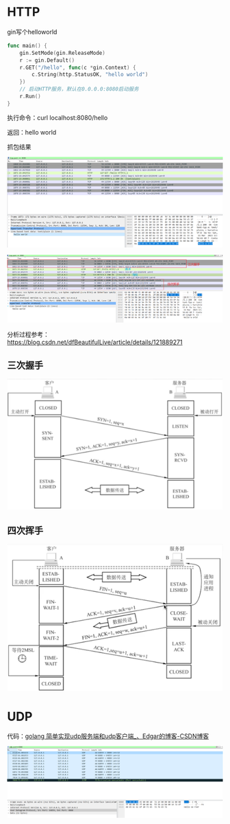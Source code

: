 # HTTP

gin写个helloworld

```go
func main() {
    gin.SetMode(gin.ReleaseMode)
    r := gin.Default()
    r.GET("/hello", func(c *gin.Context) {
        c.String(http.StatusOK, "hello world")
    })
    // 启动HTTP服务，默认在0.0.0.0:8080启动服务
    r.Run()
}
```

执行命令：curl localhost:8080/hello

返回：hello world

抓包结果

![image-20230311215904466](img/抓包.assets/image-20230311215904466.png)

![image-20230311221951015](img/抓包.assets/image-20230311221951015.png)

分析过程参考：https://blog.csdn.net/dfBeautifulLive/article/details/121889271

## 三次握手

![image-20201004104838576](img/抓包.assets/image-20201004104838576.png)

## 四次挥手

![image-20201004133110841](img/抓包.assets/image-20201004133110841.png)

# UDP

代码：[golang 简单实现udp服务端和udp客户端_、Edgar的博客-CSDN博客](https://blog.csdn.net/weixin_44676081/article/details/108966572)

![image-20230311224203405](img/抓包.assets/image-20230311224203405.png)